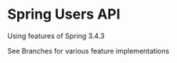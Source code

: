 # Spring Users API

Using features of Spring 3.4.3

See Branches for various feature implementations

